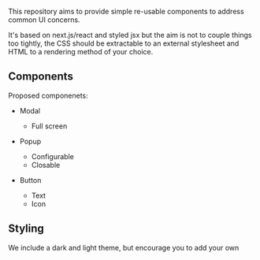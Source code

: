 This repository aims to provide simple re-usable components to address common UI concerns.

It's based on next.js/react and styled jsx but the aim is not to couple things too tightly, the CSS should be extractable to an external stylesheet and HTML to a rendering method of your choice.

## Components

Proposed componenets:

- Modal

  - Full screen

- Popup

  - Configurable
  - Closable

- Button
  - Text
  - Icon

## Styling

We include a dark and light theme, but encourage you to add your own

